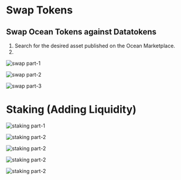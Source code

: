 # Swap Tokens

## Swap Ocean Tokens against Datatokens

1. Search for the desired asset published on the Ocean Marketplace.
2.

![swap part-1](images/marketplace/Swap-1.png 'Select trade')

![swap part-2](images/marketplace/Swap-2.png 'Approve spend limit')

![swap part-3](images/marketplace/Swap-3.png 'Approve swap transation')

# Staking (Adding Liquidity)

![staking part-1](images/marketplace/Staking-1.png 'Select Pool option')

![staking part-2](images/marketplace/Staking-2.png 'Enter the amount to stake')

![staking part-2](images/marketplace/Staking-3.png 'Approve spend transction')

![staking part-2](images/marketplace/Staking-4.png 'Approve contract transaction')

![staking part-2](images/marketplace/Staking-5.png 'Success')
